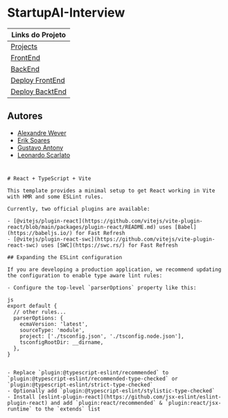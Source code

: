 
# StartupAI-Interview

| Links do Projeto |
|-------------|
| [Projects](https://github.com/users/eriksoaress/projects/6) | 
| [FrontEnd](https://github.com/WeeeverAlex/Interface-StartUpAi) | 
| [BackEnd](https://github.com/eriksoaress/StartupAI-Interview) | 
| [Deploy FrontEnd](https://ponto-chave.vercel.app/) |
| [Deploy BacktEnd](https://api.pontochave.projetohorizontes.com/) |

## Autores

- [Alexandre Wever](https://github.com/WeeeverAlex)
- [Erik Soares](https://github.com/eriksoaress)
- [Gustavo Antony](https://github.com/GustavoAntony)
- [Leonardo Scarlato](https://github.com/leoscarlato)


#

```
# React + TypeScript + Vite

This template provides a minimal setup to get React working in Vite with HMR and some ESLint rules.

Currently, two official plugins are available:

- [@vitejs/plugin-react](https://github.com/vitejs/vite-plugin-react/blob/main/packages/plugin-react/README.md) uses [Babel](https://babeljs.io/) for Fast Refresh
- [@vitejs/plugin-react-swc](https://github.com/vitejs/vite-plugin-react-swc) uses [SWC](https://swc.rs/) for Fast Refresh

## Expanding the ESLint configuration

If you are developing a production application, we recommend updating the configuration to enable type aware lint rules:

- Configure the top-level `parserOptions` property like this:

js
export default {
  // other rules...
  parserOptions: {
    ecmaVersion: 'latest',
    sourceType: 'module',
    project: ['./tsconfig.json', './tsconfig.node.json'],
    tsconfigRootDir: __dirname,
  },
}


- Replace `plugin:@typescript-eslint/recommended` to `plugin:@typescript-eslint/recommended-type-checked` or `plugin:@typescript-eslint/strict-type-checked`
- Optionally add `plugin:@typescript-eslint/stylistic-type-checked`
- Install [eslint-plugin-react](https://github.com/jsx-eslint/eslint-plugin-react) and add `plugin:react/recommended` & `plugin:react/jsx-runtime` to the `extends` list

```
